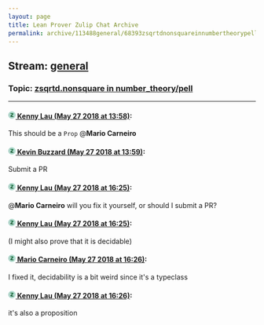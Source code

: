```yaml
---
layout: page
title: Lean Prover Zulip Chat Archive 
permalink: archive/113488general/68393zsqrtdnonsquareinnumbertheorypell.html
---
```


## Stream: [general](index.html)
### Topic: [zsqrtd.nonsquare in number_theory/pell](68393zsqrtdnonsquareinnumbertheorypell.html)

---

#### [![Click to go to Zulip](../../assets/img/zulip2.png) Kenny Lau (May 27 2018 at 13:58)](https://leanprover.zulipchat.com/#narrow/stream/113488-general/topic/zsqrtd.nonsquare%20in%20number_theory/pell/near/127162105):
This should be a `Prop` @**Mario Carneiro**

#### [![Click to go to Zulip](../../assets/img/zulip2.png) Kevin Buzzard (May 27 2018 at 13:59)](https://leanprover.zulipchat.com/#narrow/stream/113488-general/topic/zsqrtd.nonsquare%20in%20number_theory/pell/near/127162113):
Submit a PR

#### [![Click to go to Zulip](../../assets/img/zulip2.png) Kenny Lau (May 27 2018 at 16:25)](https://leanprover.zulipchat.com/#narrow/stream/113488-general/topic/zsqrtd.nonsquare%20in%20number_theory/pell/near/127166084):
@**Mario Carneiro** will you fix it yourself, or should I submit a PR?

#### [![Click to go to Zulip](../../assets/img/zulip2.png) Kenny Lau (May 27 2018 at 16:25)](https://leanprover.zulipchat.com/#narrow/stream/113488-general/topic/zsqrtd.nonsquare%20in%20number_theory/pell/near/127166085):
(I might also prove that it is decidable)

#### [![Click to go to Zulip](../../assets/img/zulip2.png) Mario Carneiro (May 27 2018 at 16:26)](https://leanprover.zulipchat.com/#narrow/stream/113488-general/topic/zsqrtd.nonsquare%20in%20number_theory/pell/near/127166129):
I fixed it, decidability is a bit weird since it's a typeclass

#### [![Click to go to Zulip](../../assets/img/zulip2.png) Kenny Lau (May 27 2018 at 16:26)](https://leanprover.zulipchat.com/#narrow/stream/113488-general/topic/zsqrtd.nonsquare%20in%20number_theory/pell/near/127166130):
it's also a proposition

